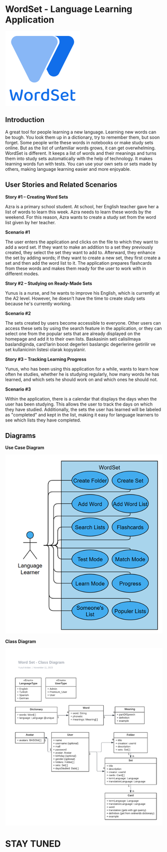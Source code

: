 # WordSet - Language Learning Application

![WordSet](https://raw.githubusercontent.com/yusufarsln98/word-set/master/_assets/Logo.png)


## Introduction

A great tool for people learning a new language. Learning new words can be tough. You look them up in a dictionary, try to remember them, but soon forget. Some people write these words in notebooks or make study sets online. But as the list of unfamiliar words grows, it can get overwhelming. WordSet is different. It keeps a list of words and their meanings and turns them into study sets automatically with the help of technology. It makes learning words fun with tests. You can use your own sets or sets made by others, making language learning easier and more enjoyable.


## User Stories and Related Scenarios

**Story #1 – Creating Word Sets**

Azra is a primary school student. At school, her English teacher gave her a list of words to learn this week. Azra needs to learn these words by the weekend. For this reason, Azra wants to create a study set from the word list given by her teacher.

**Scenario #1**

The user enters the application and clicks on the file to which they want to add a word set. If they want to make an addition to a set they previously created, they select the set they want to add to. Afterward, they enhance the set by adding words; if they want to create a new set, they first create a set and then add the word list to it. The application prepares flashcards from these words and makes them ready for the user to work with in different modes.

**Story #2 – Studying on Ready-Made Sets**

Yunus is a nurse, and he wants to improve his English, which is currently at the A2 level. However, he doesn't have the time to create study sets because he's currently working.

**Scenario #2**

The sets created by users become accessible to everyone. Other users can access these sets by using the search feature in the application, or they can select one from the popular sets that are already displayed on the homepage and add it to their own lists. Baskasinin seti calisilmaya baslandiginda, card’larin boost degerleri baslangic degerlerine getirilir ve set kullanicinin listesi olarak kopyalanir.

**Story #3 – Tracking Learning Progress**

Yunus, who has been using this application for a while, wants to learn how often he studies, whether he is studying regularly, how many words he has learned, and which sets he should work on and which ones he should not.

**Scenario #3**

Within the application, there is a calendar that displays the days when the user has been studying. This allows the user to track the days on which they have studied. Additionally, the sets the user has learned will be labeled as "completed" and kept in the list, making it easy for language learners to see which lists they have completed.

## Diagrams
**Use Case Diagram**

![Use Case Diagram](https://raw.githubusercontent.com/yusufarsln98/word-set/master/_assets/WordSet%20-%20Use%20Case%20Diagram.png)

**Class Diagram**

![enter image description here](https://raw.githubusercontent.com/yusufarsln98/word-set/master/_assets/Word%20Set%20-%20Class%20Diagram.png)

# STAY TUNED

